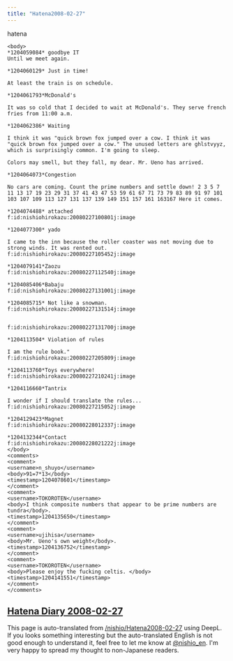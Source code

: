 ```yaml
---
title: "Hatena2008-02-27"
---
```


hatena

```
<body>
*1204059084* goodbye IT
Until we meet again.

*1204060129* Just in time!

At least the train is on schedule.

*1204061793*McDonald's

It was so cold that I decided to wait at McDonald's. They serve french fries from 11:00 a.m.

*1204062386* Waiting

I think it was "quick brown fox jumped over a cow. I think it was "quick brown fox jumped over a cow." The unused letters are ghlstvyyz, which is surprisingly common. I'm going to sleep.

Colors may smell, but they fall, my dear. Mr. Ueno has arrived.

*1204064073*Congestion

No cars are coming. Count the prime numbers and settle down! 2 3 5 7 11 13 17 19 23 29 31 37 41 43 47 53 59 61 67 71 73 79 83 89 91 97 101 103 107 109 113 127 131 137 139 149 151 157 161 163167 Here it comes.

*1204074488* attached
f:id:nishiohirokazu:20080227100801j:image

*1204077300* yado

I came to the inn because the roller coaster was not moving due to strong winds. It was rented out.
f:id:nishiohirokazu:20080227105452j:image

*1204079141*Zaozu
f:id:nishiohirokazu:20080227112540j:image

*1204085406*Babaju
f:id:nishiohirokazu:20080227131001j:image

*1204085715* Not like a snowman.
f:id:nishiohirokazu:20080227131514j:image


f:id:nishiohirokazu:20080227131700j:image

*1204113504* Violation of rules

I am the rule book."
f:id:nishiohirokazu:20080227205809j:image

*1204113760*Toys everywhere!
f:id:nishiohirokazu:20080227210241j:image

*1204116660*Tantrix

I wonder if I should translate the rules...
f:id:nishiohirokazu:20080227215052j:image

*1204129423*Magnet
f:id:nishiohirokazu:20080228012337j:image

*1204132344*Contact
f:id:nishiohirokazu:20080228021222j:image
</body>
<comments>
<comment>
<username>n_shuyo</username>
<body>91=7*13</body>
<timestamp>1204078601</timestamp>
</comment>
<comment>
<username>TOKOROTEN</username>
<body>I think composite numbers that appear to be prime numbers are tundra</body>.
<timestamp>1204135650</timestamp>
</comment>
<comment>
<username>ujihisa</username>
<body>Mr. Ueno's own weight</body>.
<timestamp>1204136752</timestamp>
</comment>
<comment>
<username>TOKOROTEN</username>
<body>Please enjoy the fucking celtis. </body>
<timestamp>1204141551</timestamp>
</comment>
</comments>
```


[Hatena Diary 2008-02-27](https://nishiohirokazu.hatenadiary.org/archive/2008/02/27)
---
This page is auto-translated from [/nishio/Hatena2008-02-27](https://scrapbox.io/nishio/Hatena2008-02-27) using DeepL. If you looks something interesting but the auto-translated English is not good enough to understand it, feel free to let me know at [@nishio_en](https://twitter.com/nishio_en). I'm very happy to spread my thought to non-Japanese readers.